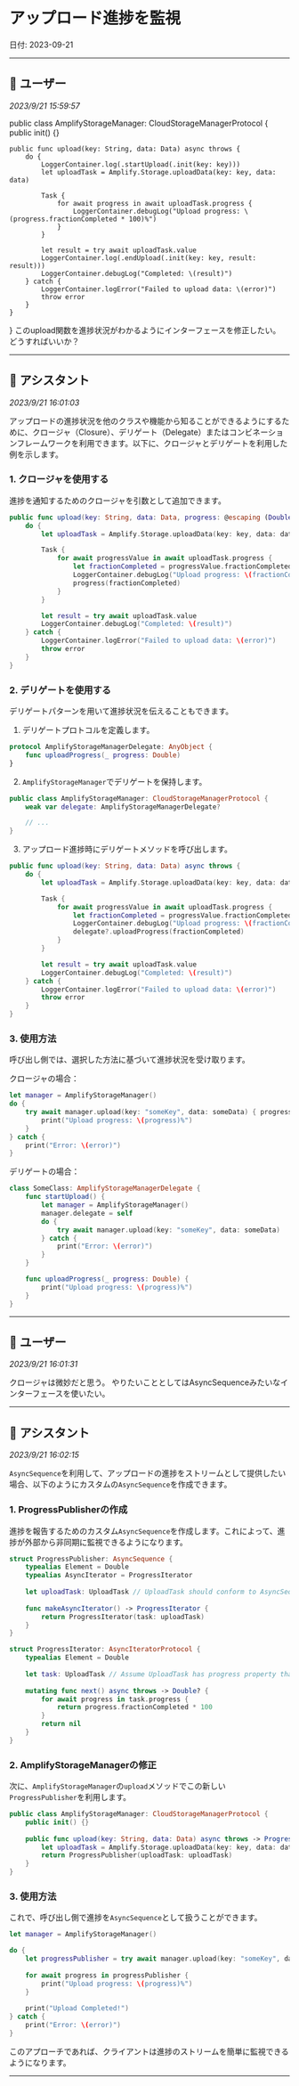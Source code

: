 # アップロード進捗を監視

日付: 2023-09-21

---

## 👤 ユーザー
*2023/9/21 15:59:57*

public class AmplifyStorageManager: CloudStorageManagerProtocol {
    public init() {}

    public func upload(key: String, data: Data) async throws {
        do {
            LoggerContainer.log(.startUpload(.init(key: key)))
            let uploadTask = Amplify.Storage.uploadData(key: key, data: data)

            Task {
                for await progress in await uploadTask.progress {
                    LoggerContainer.debugLog("Upload progress: \(progress.fractionCompleted * 100)%")
                }
            }

            let result = try await uploadTask.value
            LoggerContainer.log(.endUpload(.init(key: key, result: result)))
            LoggerContainer.debugLog("Completed: \(result)")
        } catch {
            LoggerContainer.logError("Failed to upload data: \(error)")
            throw error
        }
    }
}
このupload関数を進捗状況がわかるようにインターフェースを修正したい。
どうすればいいか？

---

## 🤖 アシスタント
*2023/9/21 16:01:03*

アップロードの進捗状況を他のクラスや機能から知ることができるようにするために、クロージャ（Closure）、デリゲート（Delegate）またはコンビネーションフレームワークを利用できます。以下に、クロージャとデリゲートを利用した例を示します。

### 1. クロージャを使用する

進捗を通知するためのクロージャを引数として追加できます。

```swift
public func upload(key: String, data: Data, progress: @escaping (Double) -> Void) async throws {
    do {
        let uploadTask = Amplify.Storage.uploadData(key: key, data: data)

        Task {
            for await progressValue in await uploadTask.progress {
                let fractionCompleted = progressValue.fractionCompleted * 100
                LoggerContainer.debugLog("Upload progress: \(fractionCompleted)%")
                progress(fractionCompleted)
            }
        }

        let result = try await uploadTask.value
        LoggerContainer.debugLog("Completed: \(result)")
    } catch {
        LoggerContainer.logError("Failed to upload data: \(error)")
        throw error
    }
}
```

### 2. デリゲートを使用する

デリゲートパターンを用いて進捗状況を伝えることもできます。

1. デリゲートプロトコルを定義します。
```swift
protocol AmplifyStorageManagerDelegate: AnyObject {
    func uploadProgress(_ progress: Double)
}
```

2. `AmplifyStorageManager`でデリゲートを保持します。
```swift
public class AmplifyStorageManager: CloudStorageManagerProtocol {
    weak var delegate: AmplifyStorageManagerDelegate?

    // ...
}
```

3. アップロード進捗時にデリゲートメソッドを呼び出します。
```swift
public func upload(key: String, data: Data) async throws {
    do {
        let uploadTask = Amplify.Storage.uploadData(key: key, data: data)

        Task {
            for await progressValue in await uploadTask.progress {
                let fractionCompleted = progressValue.fractionCompleted * 100
                LoggerContainer.debugLog("Upload progress: \(fractionCompleted)%")
                delegate?.uploadProgress(fractionCompleted)
            }
        }

        let result = try await uploadTask.value
        LoggerContainer.debugLog("Completed: \(result)")
    } catch {
        LoggerContainer.logError("Failed to upload data: \(error)")
        throw error
    }
}
```

### 3. 使用方法
呼び出し側では、選択した方法に基づいて進捗状況を受け取ります。

クロージャの場合：
```swift
let manager = AmplifyStorageManager()
do {
    try await manager.upload(key: "someKey", data: someData) { progress in
        print("Upload progress: \(progress)%")
    }
} catch {
    print("Error: \(error)")
}
```

デリゲートの場合：
```swift
class SomeClass: AmplifyStorageManagerDelegate {
    func startUpload() {
        let manager = AmplifyStorageManager()
        manager.delegate = self
        do {
            try await manager.upload(key: "someKey", data: someData)
        } catch {
            print("Error: \(error)")
        }
    }

    func uploadProgress(_ progress: Double) {
        print("Upload progress: \(progress)%")
    }
}
```

---

## 👤 ユーザー
*2023/9/21 16:01:31*

クロージャは微妙だと思う。
やりたいこととしてはAsyncSequenceみたいなインターフェースを使いたい。

---

## 🤖 アシスタント
*2023/9/21 16:02:15*

`AsyncSequence`を利用して、アップロードの進捗をストリームとして提供したい場合、以下のようにカスタムの`AsyncSequence`を作成できます。

### 1. ProgressPublisherの作成
進捗を報告するためのカスタム`AsyncSequence`を作成します。これによって、進捗が外部から非同期に監視できるようになります。

```swift
struct ProgressPublisher: AsyncSequence {
    typealias Element = Double
    typealias AsyncIterator = ProgressIterator
    
    let uploadTask: UploadTask // UploadTask should conform to AsyncSequence
    
    func makeAsyncIterator() -> ProgressIterator {
        return ProgressIterator(task: uploadTask)
    }
}

struct ProgressIterator: AsyncIteratorProtocol {
    typealias Element = Double
    
    let task: UploadTask // Assume UploadTask has progress property that is AsyncSequence
    
    mutating func next() async throws -> Double? {
        for await progress in task.progress {
            return progress.fractionCompleted * 100
        }
        return nil
    }
}
```

### 2. AmplifyStorageManagerの修正
次に、`AmplifyStorageManager`の`upload`メソッドでこの新しい`ProgressPublisher`を利用します。

```swift
public class AmplifyStorageManager: CloudStorageManagerProtocol {
    public init() {}
    
    public func upload(key: String, data: Data) async throws -> ProgressPublisher {
        let uploadTask = Amplify.Storage.uploadData(key: key, data: data)
        return ProgressPublisher(uploadTask: uploadTask)
    }
}
```

### 3. 使用方法
これで、呼び出し側で進捗を`AsyncSequence`として扱うことができます。

```swift
let manager = AmplifyStorageManager()

do {
    let progressPublisher = try await manager.upload(key: "someKey", data: someData)
    
    for await progress in progressPublisher {
        print("Upload progress: \(progress)%")
    }
    
    print("Upload Completed!")
} catch {
    print("Error: \(error)")
}
```

このアプローチであれば、クライアントは進捗のストリームを簡単に監視できるようになります。

---
